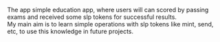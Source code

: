 The app simple education app, where users will can scored by passing exams and received some slp tokens for successful results.  
My main aim is to learn simple operations with slp tokens like mint, send, etc, to use this knowledge in future projects.
